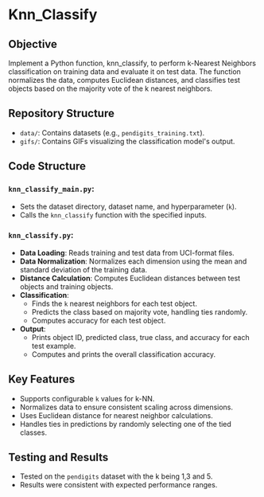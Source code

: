 # Knn_Classify

## Objective
Implement a Python function, knn_classify, to perform k-Nearest Neighbors classification on training data and evaluate it on test data. The function normalizes the data, computes Euclidean distances, and classifies test objects based on the majority vote of the k nearest neighbors.

## Repository Structure
- `data/`: Contains datasets (e.g., `pendigits_training.txt`).
- `gifs/`: Contains GIFs visualizing the classification model's output.

## Code Structure

### `knn_classify_main.py`:
- Sets the dataset directory, dataset name, and hyperparameter (`k`).
- Calls the `knn_classify` function with the specified inputs.

### `knn_classify.py`:
- **Data Loading**: Reads training and test data from UCI-format files.
- **Data Normalization**: Normalizes each dimension using the mean and standard deviation of the training data.
- **Distance Calculation**: Computes Euclidean distances between test objects and training objects.
- **Classification**:
  - Finds the `k` nearest neighbors for each test object.
  - Predicts the class based on majority vote, handling ties randomly.
  - Computes accuracy for each test object.
- **Output**:
  - Prints object ID, predicted class, true class, and accuracy for each test example.
  - Computes and prints the overall classification accuracy.

## Key Features
- Supports configurable `k` values for k-NN.
- Normalizes data to ensure consistent scaling across dimensions.
- Uses Euclidean distance for nearest neighbor calculations.
- Handles ties in predictions by randomly selecting one of the tied classes.

## Testing and Results
- Tested on the `pendigits` dataset with the k being 1,3 and 5.
- Results were consistent with expected performance ranges.

